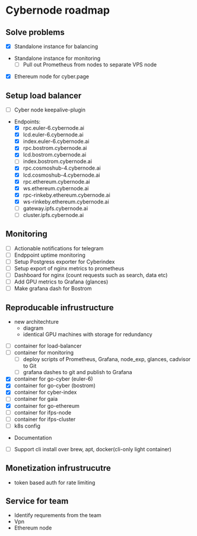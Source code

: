 # Сybernode roadmap

## Solve problems

- [x] Standalone instance for balancing
- Standalone instance for monitoring
    - [ ] Pull out Prometheus from nodes to separate VPS node
- [x] Ethereum node for cyber.page

## Setup load balancer

- [ ] Cyber node keepalive-plugin

- Endpoints:
    - [x] rpc.euler-6.cybernode.ai
    - [x] lcd.euler-6.cybernode.ai
    - [x] index.euler-6.cybernode.ai
    - [x] rpc.bostrom.cybernode.ai
    - [x] lcd.bostrom.cybernode.ai
    - [ ] index.bostrom.cybernode.ai
    - [x] rpc.cosmoshub-4.cybernode.ai
    - [x] lcd.cosmoshub-4.cybernode.ai
    - [x] rpc.ethereum.cybernode.ai
    - [x] ws.ethereum.cybernode.ai
    - [x] rpc-rinkeby.ethereum.cybernode.ai
    - [x] ws-rinkeby.ethereum.cybernode.ai
    - [ ] gateway.ipfs.cybernode.ai
    - [ ] cluster.ipfs.cybernode.ai

## Monitoring

- [ ] Actionable notifications for telegram
- [ ] Endppoint uptime monitoring
- [ ] Setup Postgress exporter for Cyberindex
- [ ] Setup export of nginx metrics to prometheus
- [ ] Dashboard for nginx (count requests such as search, data etc)
- [ ] Add GPU metrics to Grafana (glances)
- [ ] Make grafana dash for Bostrom

## Reproducable infrustructure

- new architechture
    - diagram
    - identical GPU machines with storage for redundancy
- [ ] container for load-balancer
- [ ] container for monitoring
    - [ ] deploy scripts of Prometheus, Grafana, node_exp, glances, cadvisor to Git
    - [ ] grafana dashes to git and publish to Grafana
- [x] container for go-cyber (euler-6)
- [x] container for go-cyber (bostrom)
- [x] container for cyber-index
- [ ] container for gaia
- [x] container for go-ethereum
- [ ] container for ifps-node
- [ ] container for ifps-cluster
- [ ] k8s config
- Documentation
- [ ] Support cli install over brew, apt, docker(cli-only light container)

## Monetization infrustrucutre

- token based auth for rate limiting

## Service for team

- Identify requrements from the team
- Vpn
- Ethereum node
